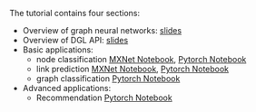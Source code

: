 The tutorial contains four sections:
* Overview of graph neural networks: [slides](https://github.com/zheng-da/dgl-tutorial-full/blob/master/GNN_overview.pptx)
* Overview of DGL API: [slides](https://github.com/zheng-da/dgl-tutorial-full/blob/master/dgl_api/slides.pdf)
* Basic applications:
  - node classification [MXNet Notebook](https://github.com/zheng-da/dgl-tutorial-full/blob/master/basic_apps/BasicTasks_pytorch.ipynb), [Pytorch Notebook](https://github.com/zheng-da/dgl-tutorial-full/blob/master/basic_apps/BasicTasks_mxnet.ipynb)
  - link prediction [MXNet Notebook](https://github.com/zheng-da/dgl-tutorial-full/blob/master/basic_apps/BasicTasks_pytorch.ipynb), [Pytorch Notebook](https://github.com/zheng-da/dgl-tutorial-full/blob/master/basic_apps/BasicTasks_mxnet.ipynb)
  - graph classification [Pytorch Notebook](https://github.com/zheng-da/dgl-tutorial-full/blob/master/basic_apps/graph_classification_tutorial.ipynb)
* Advanced applications:
  - Recommendation [Pytorch Notebook](https://github.com/zheng-da/dgl-tutorial-full/blob/master/advanced_apps/rec/Recommendation.ipynb)
